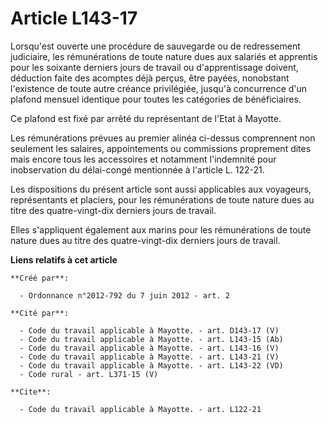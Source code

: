 # Article L143-17

Lorsqu'est ouverte une procédure de sauvegarde ou de redressement judiciaire, les rémunérations de toute nature dues aux
salariés et apprentis pour les soixante derniers jours de travail ou d'apprentissage doivent, déduction faite des acomptes
déjà perçus, être payées, nonobstant l'existence de toute autre créance privilégiée, jusqu'à concurrence d'un plafond mensuel
identique pour toutes les catégories de bénéficiaires. 

Ce plafond est fixé par arrêté du représentant de l'Etat à Mayotte. 

Les rémunérations prévues au premier alinéa ci-dessus comprennent non seulement les salaires, appointements ou commissions
proprement dites mais encore tous les accessoires et notamment l'indemnité pour inobservation du délai-congé mentionnée à
l'article L. 122-21. 

Les dispositions du présent article sont aussi applicables aux voyageurs, représentants et placiers, pour les rémunérations
de toute nature dues au titre des quatre-vingt-dix derniers jours de travail. 

Elles s'appliquent également aux marins pour les rémunérations de toute nature dues au titre des quatre-vingt-dix derniers
jours de travail.

**Liens relatifs à cet article**

	**Créé par**:

	  - Ordonnance n°2012-792 du 7 juin 2012 - art. 2

	**Cité par**:

	  - Code du travail applicable à Mayotte. - art. D143-17 (V)
	  - Code du travail applicable à Mayotte. - art. L143-15 (Ab)
	  - Code du travail applicable à Mayotte. - art. L143-16 (V)
	  - Code du travail applicable à Mayotte. - art. L143-21 (V)
	  - Code du travail applicable à Mayotte. - art. L143-22 (VD)
	  - Code rural - art. L371-15 (V)

	**Cite**:

	  - Code du travail applicable à Mayotte. - art. L122-21
